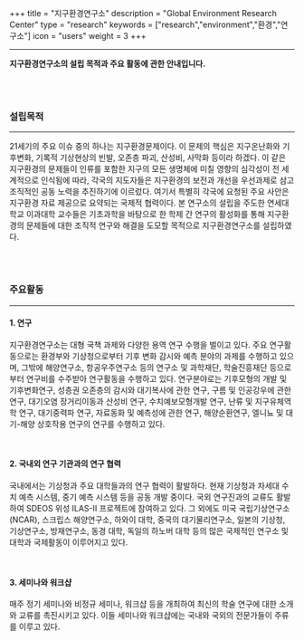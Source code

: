 +++
title = "지구환경연구소"
description = "Global Environment Research Center"
type = "research"
keywords = ["research","environment","환경","연구소"]
icon = "users"
weight = 3
+++
_ _ _

**지구환경연구소의 설립 목적과 주요 활동에 관한 안내입니다.**
<!--more-->

<br>
<br>

### 설립목적
_ _ _
  21세기의 주요 이슈 중의 하나는 지구환경문제이다. 이 문제의 핵심은 지구온난화와 기후변화, 기록적 기상현상의 빈발, 오존층 파괴, 산성비, 사막화 등이라 하겠다. 이 같은 지구환경의 문제들이 인류를 포함한 지구의 모든 생명체에 미칠 영향의 심각성이 전 세계적으로 인식됨에 따라, 각국의 지도자들은 지구환경의 보전과 개선을 우선과제로 삼고 조직적인 공동 노력을 추진하기에 이르렀다. 여기서 특별히 각국에 요청된 주요 사안은 지구환경 자료 제공으로 요약되는 국제적 협력이다. 본 연구소의 설립을 주도한 연세대학교 이과대학 교수들은 기초과학을 바탕으로 한 학제 간 연구의 활성화를 통해 지구환경의 문제들에 대한 조직적 연구와 해결을 도모할 목적으로 지구환경연구소를 설립하였다.

<br>
<br>

### 주요활동
_ _ _

#### 1. 연구
 지구환경연구소는 대형 국책 과제와 다양한 용역 연구 수행을 벌이고 있다. 주요 연구활동으로는 환경부와 기상청으로부터 기후 변화 감시와 예측 분야의 과제를 수행하고 있으며, 그밖에 해양연구소, 항공우주연구소 등의 연구소 및 과학재단, 학술진흥재단 등으로부터 연구비를 수주받아 연구활동을 수행하고 있다. 연구분야로는 기후모형의 개발 및 기후변화연구, 성층권 오존층의 감시와 대기복사에 관한 연구, 구름 및 인공강우에 관한 연구, 대기오염 장거리이동과 산성비 연구, 수치예보모형개발 연구, 난류 및 지구유체역학 연구, 대기중력파 연구, 자료동화 및 예측성에 관한 연구, 해양순환연구, 엘니뇨 및 대기-해양 상호작용 연구의 연구를 수행하고 있다.

<br>

#### 2. 국내외 연구 기관과의 연구 협력
  국내에서는 기상청과 주요 대학들과의 연구 협력이 활발하다. 현재 기상청과 차세대 수치 예측 시스템, 중기 예측 시스템 등을 공동 개발 중이다. 국외 연구진과의 교류도 활발하여 SDEOS 위성 ILAS-II 프로젝트에 참여하고 있다. 그 외에도 미국 국립기상연구소(NCAR), 스크립스 해양연구소, 하와이 대학, 중국의 대기물리연구소, 일본의 기상청, 기상연구소, 방재연구소, 동경 대학, 독일의 하노버 대학 등의 많은 국제적인 연구소 및 대학과 국제활동이 이루어지고 있다.

<br>

#### 3. 세미나와 워크샵
  매주 정기 세미나와 비정규 세미나, 워크샵 등을 개최하여 최신의 학술 연구에 대한 소개와 교류를 촉진시키고 있다. 이들 세미나와 워크샵에는 국내와 국외의 전문가들이 주류를 이루고 있다.

<br>
<br>
<br>
